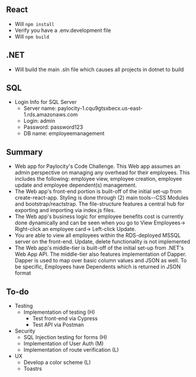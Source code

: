 ## React

-   Will `npm install`
-   Verify you have a .env.development file
-   Will `npm build`

## .NET

-   Will build the main .sln file which causes all projects in dotnet to build

## SQL

-   Login Info for SQL Server
    -   Server name: paylocity-1.cqu9gtsxbecx.us-east-1.rds.amazonaws.com
    -   Login: admin
    -   Password: password123
    -   DB name: employeemanagement

## Summary

-   Web app for Paylocity's Code Challenge. This Web app assumes an admin perspective on managing any overhead for their employees. This includes the following: employee view, employee creation, employee update and employee dependent(s) management.
-   The Web app's front-end portion is built-off of the initial set-up from create-react-app. Styling is done through (2) main tools--CSS Modules and bootstrap/reactstrap. The file-structure features a central hub for exporting and importing via index.js files.
-   The Web app's business logic for employee benefits cost is currently done dynamically and can be seen when you go to View Employees-> Right-click an employee card-> Left-click Update.
-   You are able to view all employees within the RDS-deployed MSSQL server on the front-end. Update, delete functionality is not implemented
-   The Web app's middle-tier is built-off of the initial set-up from .NET's Web App API. The middle-tier also features implementation of Dapper. Dapper is used to map over basic column values and JSON as well. To be specific, Employees have Dependents which is returned in JSON format

## To-do

-   Testing
    -   Implementation of testing (H)
        -   Test front-end via Cypress
        -   Test API via Postman
-   Security
    -   SQL Injection testing for forms (H)
    -   Implementation of User Auth (M)
    -   Implementation of route verification (L)
-   UX
    -   Develop a color scheme (L)
    -   Toastrs
